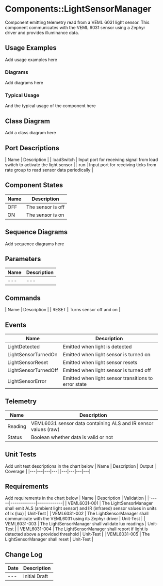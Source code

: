 # Components::LightSensorManager

Component emitting telemetry read from a VEML 6031 light sensor. This component communicates with the VEML 6031 sensor using a Zephyr driver and provides illuminance data. 

## Usage Examples
Add usage examples here

### Diagrams
Add diagrams here

### Typical Usage
And the typical usage of the component here

## Class Diagram
Add a class diagram here

## Port Descriptions
| Name       | Description                                                                     |
| loadSwitch | Input port for receiving signal from load switch to activate the light sensor   |
| run        | Input port for receiving ticks from rate group to read sensor data periodically |

## Component States
| Name | Description       |
|------|-------------------|
| OFF  | The sensor is off |
| ON   | The sensor is on  |

## Sequence Diagrams
Add sequence diagrams here

## Parameters
| Name | Description |
|---|---|
|---|---|

## Commands
| Name  | Description             |
| RESET | Turns sensor off and on |

## Events
| Name                 | Description                                          |
|----------------------|------------------------------------------------------|
| LightDetected        | Emitted when light is detected                       |
| LightSensorTurnedOn  | Emitted when light sensor is turned on               |
| LightSensorReset     | Emitted when light sensor resets                     |
| LightSensorTurnedOff | Emitted when light sensor is turned off              |
| LightSensorError     | Emitted when light sensor transitions to error state |

## Telemetry
| Name    | Description                                                    |
|---------|----------------------------------------------------------------|
| Reading | VEML6031 sensor data containing ALS and IR sensor values (raw) |
| Status  | Boolean whether data is valid or not                           |

## Unit Tests
Add unit test descriptions in the chart below
| Name | Description | Output | Coverage |
|---|---|---|---|
|---|---|---|---|

## Requirements
Add requirements in the chart below
| Name | Description | Validation |
|------|-------------|-------------|
| VEML6031-001 | The LightSensorManager shall emit ALS (ambient light sensor) and IR (infrared) sensor values in units of lx (lux) | Unit-Test |
| VEML6031-002 | The LightSensorManager shall communicate with the VEML6031 using its Zephyr driver | Unit-Test |
| VEML6031-003 | The LightSensorManager shall validate lux readings | Unit-Test |
| VEML6031-004 | The LightSensorManager shall report if light is detected above a provided threshold | Unit-Test |
| VEML6031-005 | The LightSensorManager shall reset | Unit-Test |

## Change Log
| Date | Description |
|---|---|
|---| Initial Draft |